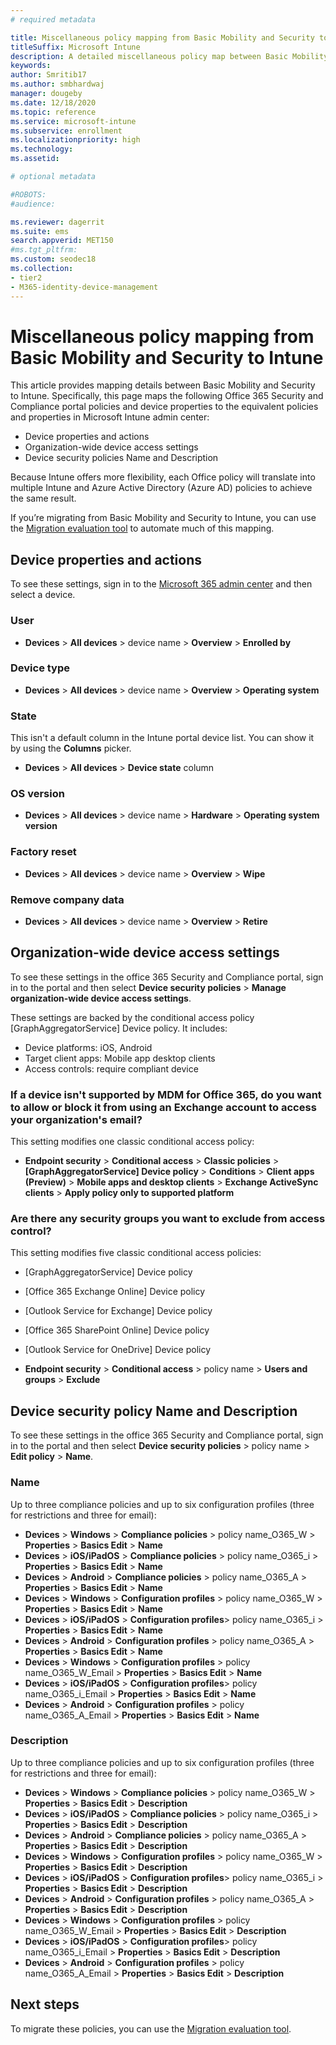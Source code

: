 ```yaml
---
# required metadata

title: Miscellaneous policy mapping from Basic Mobility and Security to Intune
titleSuffix: Microsoft Intune
description: A detailed miscellaneous policy map between Basic Mobility and Security access requirements and Intune.
keywords:
author: Smritib17
ms.author: smbhardwaj
manager: dougeby
ms.date: 12/18/2020
ms.topic: reference
ms.service: microsoft-intune
ms.subservice: enrollment
ms.localizationpriority: high
ms.technology:
ms.assetid: 

# optional metadata

#ROBOTS:
#audience:

ms.reviewer: dagerrit
ms.suite: ems
search.appverid: MET150
#ms.tgt_pltfrm:
ms.custom: seodec18
ms.collection:
- tier2
- M365-identity-device-management
---
```


# Miscellaneous policy mapping from Basic Mobility and Security to Intune
This article provides mapping details between Basic Mobility and Security to Intune. Specifically, this page maps the following Office 365 Security and Compliance portal policies and device properties to the equivalent policies and properties in Microsoft Intune admin center:
- Device properties and actions
- Organization-wide device access settings 
- Device security policies Name and Description

Because Intune offers more flexibility, each Office policy will translate into multiple Intune and Azure Active Directory (Azure AD) policies to achieve the same result.

If you’re migrating from Basic Mobility and Security to Intune, you can use the [Migration evaluation tool](migrate-to-intune.md) to automate much of this mapping.

## Device properties and actions
To see these settings, sign in to the [Microsoft 365 admin center](https://portal.office.com/adminportal/home#/MifoDevices) and then select a device.

### User
- **Devices** > **All devices** > device name > **Overview** > **Enrolled by**

### Device type
- **Devices** > **All devices** > device name > **Overview** > **Operating system**

### State
This isn't a default column in the Intune portal device list. You can show it by using the **Columns** picker.
- **Devices** > **All devices** > **Device state** column

### OS version
- **Devices** > **All devices** > device name > **Hardware** > **Operating system version**

### Factory reset
- **Devices** > **All devices** > device name > **Overview** > **Wipe**

### Remove company data
- **Devices** > **All devices** > device name > **Overview** > **Retire**

## Organization-wide device access settings
To see these settings in the office 365 Security and Compliance portal, sign in to the portal and then select **Device security policies** > **Manage organization-wide device access settings**.

These settings are backed by the conditional access policy [GraphAggregatorService] Device policy. It includes:
- Device platforms: iOS, Android
- Target client apps: Mobile app desktop clients
- Access controls: require compliant device

### If a device isn't supported by MDM for Office 365, do you want to allow or block it from using an Exchange account to access your organization's email?

This setting modifies one classic conditional access policy:

- **Endpoint security** > **Conditional access** > **Classic policies** > **[GraphAggregatorService] Device policy** > **Conditions** > **Client apps (Preview)** > **Mobile apps and desktop clients** > **Exchange ActiveSync clients** > **Apply policy only to supported platform**

### Are there any security groups you want to exclude from access control?

This setting modifies five classic conditional access policies:
- [GraphAggregatorService] Device policy
- [Office 365 Exchange Online] Device policy
- [Outlook Service for Exchange] Device policy
- [Office 365 SharePoint Online] Device policy
- [Outlook Service for OneDrive] Device policy

- **Endpoint security** > **Conditional access** > policy name > **Users and groups** > **Exclude**

## Device security policy Name and Description

To see these settings in the office 365 Security and Compliance portal, sign in to the portal and then select **Device security policies** > policy name > **Edit policy** > **Name**.

### Name

Up to three compliance policies and up to six configuration profiles (three for restrictions and three for email):
- **Devices** > **Windows** > **Compliance policies** > policy name_O365_W > **Properties** >  **Basics Edit** > **Name**
- **Devices** > **iOS/iPadOS** > **Compliance policies** > policy name_O365_i > **Properties** > **Basics Edit** > **Name**
- **Devices** > **Android** > **Compliance policies** > policy name_O365_A > **Properties** > **Basics Edit** > **Name**
- **Devices** > **Windows** > **Configuration profiles** > policy name_O365_W > **Properties** >  **Basics Edit** > **Name**
- **Devices** > **iOS/iPadOS** > **Configuration profiles**> policy name_O365_i > **Properties** > **Basics Edit** > **Name**
- **Devices** > **Android** > **Configuration profiles** > policy name_O365_A > **Properties** > **Basics Edit** > **Name**
- **Devices** > **Windows** > **Configuration profiles** > policy name_O365_W_Email > **Properties** >  **Basics Edit** > **Name**
- **Devices** > **iOS/iPadOS** > **Configuration profiles**> policy name_O365_i_Email > **Properties** > **Basics Edit** > **Name**
- **Devices** > **Android** > **Configuration profiles** > policy name_O365_A_Email > **Properties** > **Basics Edit** > **Name**

### Description
Up to three compliance policies and up to six configuration profiles (three for restrictions and three for email):
- **Devices** > **Windows** > **Compliance policies** > policy name_O365_W > **Properties** >  **Basics Edit** > **Description**
- **Devices** > **iOS/iPadOS** > **Compliance policies** > policy name_O365_i > **Properties** > **Basics Edit** > **Description**
- **Devices** > **Android** > **Compliance policies** > policy name_O365_A > **Properties** > **Basics Edit** > **Description**
- **Devices** > **Windows** > **Configuration profiles** > policy name_O365_W > **Properties** >  **Basics Edit** > **Description**
- **Devices** > **iOS/iPadOS** > **Configuration profiles**> policy name_O365_i > **Properties** > **Basics Edit** > **Description**
- **Devices** > **Android** > **Configuration profiles** > policy name_O365_A > **Properties** > **Basics Edit** > **Description**
- **Devices** > **Windows** > **Configuration profiles** > policy name_O365_W_Email > **Properties** >  **Basics Edit** > **Description**
- **Devices** > **iOS/iPadOS** > **Configuration profiles**> policy name_O365_i_Email > **Properties** > **Basics Edit** > **Description**
- **Devices** > **Android** > **Configuration profiles** > policy name_O365_A_Email > **Properties** > **Basics Edit** > **Description**

## Next steps

To migrate these policies, you can use the  [Migration evaluation tool](migrate-to-intune.md).
